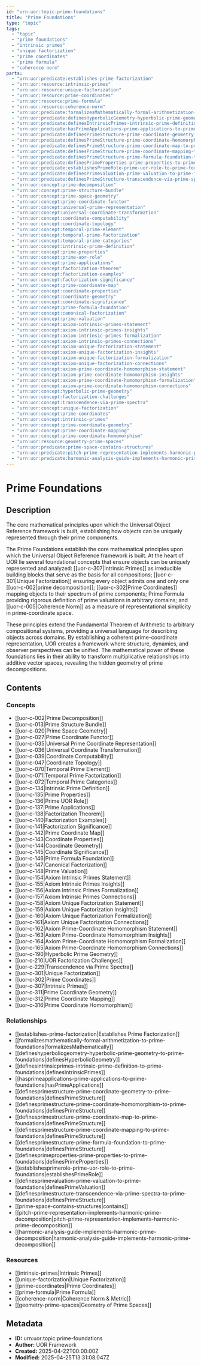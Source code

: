 ```yaml
---
id: "urn:uor:topic:prime-foundations"
title: "Prime Foundations"
type: "topic"
tags:
  - "topic"
  - "prime foundations"
  - "intrinsic primes"
  - "unique factorization"
  - "prime coordinates"
  - "prime formula"
  - "coherence norm"
parts:
  - "urn:uor:predicate:establishes-prime-factorization"
  - "urn:uor:resource:intrinsic-primes"
  - "urn:uor:resource:unique-factorization"
  - "urn:uor:resource:prime-coordinates"
  - "urn:uor:resource:prime-formula"
  - "urn:uor:resource:coherence-norm"
  - "urn:uor:predicate:formalizesMathematically-formal-arithmetization-to-prime-foundations"
  - "urn:uor:predicate:definesHyperbolicGeometry-hyperbolic-prime-geometry-to-prime-foundations"
  - "urn:uor:predicate:definesIntrinsicPrimes-intrinsic-prime-definition-to-prime-foundations"
  - "urn:uor:predicate:hasPrimeApplications-prime-applications-to-prime-foundations"
  - "urn:uor:predicate:definesPrimeStructure-prime-coordinate-geometry-to-prime-foundations"
  - "urn:uor:predicate:definesPrimeStructure-prime-coordinate-homomorphism-to-prime-foundations"
  - "urn:uor:predicate:definesPrimeStructure-prime-coordinate-map-to-prime-foundations"
  - "urn:uor:predicate:definesPrimeStructure-prime-coordinate-mapping-to-prime-foundations"
  - "urn:uor:predicate:definesPrimeStructure-prime-formula-foundation-to-prime-foundations"
  - "urn:uor:predicate:definesPrimeProperties-prime-properties-to-prime-foundations"
  - "urn:uor:predicate:establishesPrimeRole-prime-uor-role-to-prime-foundations"
  - "urn:uor:predicate:definesPrimeValuation-prime-valuation-to-prime-foundations"
  - "urn:uor:predicate:definesPrimeStructure-transcendence-via-prime-spectra-to-prime-foundations"
  - "urn:uor:concept:prime-decomposition"
  - "urn:uor:concept:prime-structure-bundle"
  - "urn:uor:concept:prime-space-geometry"
  - "urn:uor:concept:prime-coordinate-functor"
  - "urn:uor:concept:universal-prime-representation"
  - "urn:uor:concept:universal-coordinate-transformation"
  - "urn:uor:concept:coordinate-computability"
  - "urn:uor:concept:coordinate-topology"
  - "urn:uor:concept:temporal-prime-element"
  - "urn:uor:concept:temporal-prime-factorization"
  - "urn:uor:concept:temporal-prime-categories"
  - "urn:uor:concept:intrinsic-prime-definition"
  - "urn:uor:concept:prime-properties"
  - "urn:uor:concept:prime-uor-role"
  - "urn:uor:concept:prime-applications"
  - "urn:uor:concept:factorization-theorem"
  - "urn:uor:concept:factorization-examples"
  - "urn:uor:concept:factorization-significance"
  - "urn:uor:concept:prime-coordinate-map"
  - "urn:uor:concept:coordinate-properties"
  - "urn:uor:concept:coordinate-geometry"
  - "urn:uor:concept:coordinate-significance"
  - "urn:uor:concept:prime-formula-foundation"
  - "urn:uor:concept:canonical-factorization"
  - "urn:uor:concept:prime-valuation"
  - "urn:uor:concept:axiom-intrinsic-primes-statement"
  - "urn:uor:concept:axiom-intrinsic-primes-insights"
  - "urn:uor:concept:axiom-intrinsic-primes-formalization"
  - "urn:uor:concept:axiom-intrinsic-primes-connections"
  - "urn:uor:concept:axiom-unique-factorization-statement"
  - "urn:uor:concept:axiom-unique-factorization-insights"
  - "urn:uor:concept:axiom-unique-factorization-formalization"
  - "urn:uor:concept:axiom-unique-factorization-connections"
  - "urn:uor:concept:axiom-prime-coordinate-homomorphism-statement"
  - "urn:uor:concept:axiom-prime-coordinate-homomorphism-insights"
  - "urn:uor:concept:axiom-prime-coordinate-homomorphism-formalization"
  - "urn:uor:concept:axiom-prime-coordinate-homomorphism-connections"
  - "urn:uor:concept:hyperbolic-prime-geometry"
  - "urn:uor:concept:factorization-challenges"
  - "urn:uor:concept:transcendence-via-prime-spectra"
  - "urn:uor:concept:unique-factorization"
  - "urn:uor:concept:prime-coordinates"
  - "urn:uor:concept:intrinsic-primes"
  - "urn:uor:concept:prime-coordinate-geometry"
  - "urn:uor:concept:prime-coordinate-mapping"
  - "urn:uor:concept:prime-coordinate-homomorphism"
  - "urn:uor:resource:geometry-prime-spaces"
  - "urn:uor:predicate:prime-space-contains-structures"
  - "urn:uor:predicate:pitch-prime-representation-implements-harmonic-prime-decomposition"
  - "urn:uor:predicate:harmonic-analysis-guide-implements-harmonic-prime-decomposition"
---
```


# Prime Foundations

## Description

The core mathematical principles upon which the Universal Object Reference framework is built, establishing how objects can be uniquely represented through their prime components.

The Prime Foundations establish the core mathematical principles upon which the Universal Object Reference framework is built. At the heart of UOR lie several foundational concepts that ensure objects can be uniquely represented and analyzed: [[uor-c-307|Intrinsic Primes]] as irreducible building blocks that serve as the basis for all compositions; [[uor-c-301|Unique Factorization]] ensuring every object admits one and only one [[uor-c-002|prime decomposition]]; [[uor-c-302|Prime Coordinates]] mapping objects to their spectrum of prime components; Prime Formula providing rigorous definition of prime valuations in arbitrary domains; and [[uor-c-005|Coherence Norm]] as a measure of representational simplicity in prime-coordinate space.

These principles extend the Fundamental Theorem of Arithmetic to arbitrary compositional systems, providing a universal language for describing objects across domains. By establishing a coherent prime-coordinate representation, UOR creates a framework where structure, dynamics, and observer perspectives can be unified. The mathematical power of these foundations lies in their ability to transform multiplicative relationships into additive vector spaces, revealing the hidden geometry of prime decompositions.

## Contents

### Concepts

- [[uor-c-002|Prime Decomposition]]
- [[uor-c-013|Prime Structure Bundle]]
- [[uor-c-020|Prime Space Geometry]]
- [[uor-c-027|Prime Coordinate Functor]]
- [[uor-c-035|Universal Prime Coordinate Representation]]
- [[uor-c-036|Universal Coordinate Transformation]]
- [[uor-c-039|Coordinate Computability]]
- [[uor-c-047|Coordinate Topology]]
- [[uor-c-070|Temporal Prime Element]]
- [[uor-c-071|Temporal Prime Factorization]]
- [[uor-c-072|Temporal Prime Categories]]
- [[uor-c-134|Intrinsic Prime Definition]]
- [[uor-c-135|Prime Properties]]
- [[uor-c-136|Prime UOR Role]]
- [[uor-c-137|Prime Applications]]
- [[uor-c-138|Factorization Theorem]]
- [[uor-c-140|Factorization Examples]]
- [[uor-c-141|Factorization Significance]]
- [[uor-c-142|Prime Coordinate Map]]
- [[uor-c-143|Coordinate Properties]]
- [[uor-c-144|Coordinate Geometry]]
- [[uor-c-145|Coordinate Significance]]
- [[uor-c-146|Prime Formula Foundation]]
- [[uor-c-147|Canonical Factorization]]
- [[uor-c-148|Prime Valuation]]
- [[uor-c-154|Axiom Intrinsic Primes Statement]]
- [[uor-c-155|Axiom Intrinsic Primes Insights]]
- [[uor-c-156|Axiom Intrinsic Primes Formalization]]
- [[uor-c-157|Axiom Intrinsic Primes Connections]]
- [[uor-c-158|Axiom Unique Factorization Statement]]
- [[uor-c-159|Axiom Unique Factorization Insights]]
- [[uor-c-160|Axiom Unique Factorization Formalization]]
- [[uor-c-161|Axiom Unique Factorization Connections]]
- [[uor-c-162|Axiom Prime-Coordinate Homomorphism Statement]]
- [[uor-c-163|Axiom Prime-Coordinate Homomorphism Insights]]
- [[uor-c-164|Axiom Prime-Coordinate Homomorphism Formalization]]
- [[uor-c-165|Axiom Prime-Coordinate Homomorphism Connections]]
- [[uor-c-190|Hyperbolic Prime Geometry]]
- [[uor-c-210|UOR Factorization Challenges]]
- [[uor-c-229|Transcendence via Prime Spectra]]
- [[uor-c-301|Unique Factorization]]
- [[uor-c-302|Prime Coordinates]]
- [[uor-c-307|Intrinsic Primes]]
- [[uor-c-311|Prime Coordinate Geometry]]
- [[uor-c-312|Prime Coordinate Mapping]]
- [[uor-c-316|Prime Coordinate Homomorphism]]

### Relationships

- [[establishes-prime-factorization|Establishes Prime Factorization]]
- [[formalizesmathematically-formal-arithmetization-to-prime-foundations|formalizesMathematically]]
- [[defineshyperbolicgeometry-hyperbolic-prime-geometry-to-prime-foundations|definesHyperbolicGeometry]]
- [[definesintrinsicprimes-intrinsic-prime-definition-to-prime-foundations|definesIntrinsicPrimes]]
- [[hasprimeapplications-prime-applications-to-prime-foundations|hasPrimeApplications]]
- [[definesprimestructure-prime-coordinate-geometry-to-prime-foundations|definesPrimeStructure]]
- [[definesprimestructure-prime-coordinate-homomorphism-to-prime-foundations|definesPrimeStructure]]
- [[definesprimestructure-prime-coordinate-map-to-prime-foundations|definesPrimeStructure]]
- [[definesprimestructure-prime-coordinate-mapping-to-prime-foundations|definesPrimeStructure]]
- [[definesprimestructure-prime-formula-foundation-to-prime-foundations|definesPrimeStructure]]
- [[definesprimeproperties-prime-properties-to-prime-foundations|definesPrimeProperties]]
- [[establishesprimerole-prime-uor-role-to-prime-foundations|establishesPrimeRole]]
- [[definesprimevaluation-prime-valuation-to-prime-foundations|definesPrimeValuation]]
- [[definesprimestructure-transcendence-via-prime-spectra-to-prime-foundations|definesPrimeStructure]]
- [[prime-space-contains-structures|contains]]
- [[pitch-prime-representation-implements-harmonic-prime-decomposition|pitch-prime-representation-implements-harmonic-prime-decomposition]]
- [[harmonic-analysis-guide-implements-harmonic-prime-decomposition|harmonic-analysis-guide-implements-harmonic-prime-decomposition]]

### Resources

- [[intrinsic-primes|Intrinsic Primes]]
- [[unique-factorization|Unique Factorization]]
- [[prime-coordinates|Prime Coordinates]]
- [[prime-formula|Prime Formula]]
- [[coherence-norm|Coherence Norm & Metric]]
- [[geometry-prime-spaces|Geometry of Prime Spaces]]

## Metadata

- **ID:** urn:uor:topic:prime-foundations
- **Author:** UOR Framework
- **Created:** 2025-04-22T00:00:00Z
- **Modified:** 2025-04-25T13:31:08.047Z
